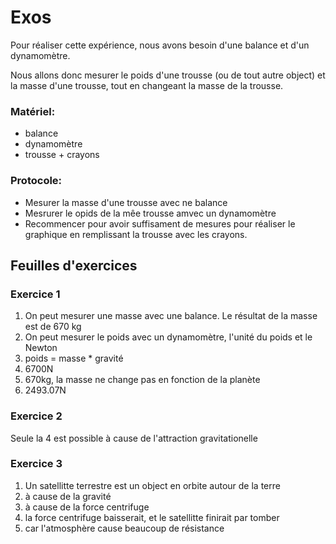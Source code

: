 # Exos

Pour réaliser cette expérience, nous avons besoin d'une balance et d'un dynamomètre.

Nous allons donc mesurer le poids d'une trousse (ou de tout autre object) et la masse d'une trousse, tout en changeant la masse de la trousse.

### Matériel:

- balance
- dynamomètre
- trousse + crayons

### Protocole:

- Mesurer la masse d'une trousse avec ne balance
- Mesrurer le opids de la mêe trousse amvec un dynamomètre
- Recommencer pour avoir suffisament de mesures pour réaliser le graphique en remplissant la trousse avec les crayons.

## Feuilles d'exercices
### Exercice 1

1. On peut mesurer une masse avec une balance. Le résultat de la masse est de 670 kg
2. On peut mesurer le poids avec un dynamomètre, l'unité du poids et le Newton
3. poids = masse * gravité
4. 6700N
5. 670kg, la masse ne change pas en fonction de la planète
6. 2493.07N

### Exercice 2

Seule la 4 est possible à cause de l'attraction gravitationelle

### Exercice 3

1. Un satellitte terrestre est un object en orbite autour de la terre
2. à cause de la gravité
3. à cause de la force centrifuge
4. la force centrifuge baisserait, et le satellitte finirait par tomber
5. car l'atmosphère cause beaucoup de résistance

